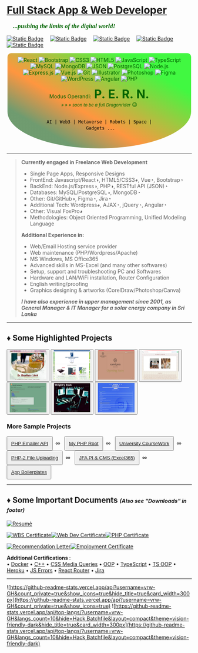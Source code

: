 # [Full Stack App & Web Developer](https://vrw-gh.github.io/vrw-GH/ "View My Page")

<div style="align: right; color: darkgreen; font: bold italic 1.2em/1 cursive; text-shadow: 2px 2px 2px 2px white; margin-bottom: 1rem;">🚀 ...pushing the limits of the digital world!</div>

[![Static Badge](https://img.shields.io/badge/017646774278-darkgreen?logo=whatsapp&logoColor=white&labelColor=darkgreen/)](https://wa.me/+4917646774278 "Whatsapp Me")&emsp;
[![Static Badge](https://img.shields.io/badge/%2B49%20176%204677%204278-cyan?label=%F0%9F%93%9E&logoColor=white&labelColor=cyan/)](tel:+4917646774278 "Call my mobile")&emsp;
[![Static Badge](https://img.shields.io/badge/victor.wright%40outlook.de-magenta?logo=microsoftoutlook&logoColor=white&labelColor=magenta/)](mailto:victor.wright@outlook.de "Click to Email")&emsp;
[![Static Badge](https://img.shields.io/badge/Victor%20Wright-blue?logo=linkedin&logoColor=white&labelColor=blue/)](https://www.linkedin.com/in/victor-r-wright/ "Finde me on Linkedin")&emsp;
[![Static Badge](https://img.shields.io/badge/-Wrights%20Desk-black?label=%F0%9F%95%B8&labelColor=darkblue/)](https://www.wrightsdesk.com/ "visit the WrightsDesk Website")&emsp;

<div style="display: flex; flex-wrap: wrap; width: 85vw; max-width: 500px; margin: 0 auto; text-align: center; justify-content: center; background: linear-gradient(30deg,  #02500290 20%,#FF8826E1 40%, #41F841 80%); border-radius: 10px 10px 50% 50% / 10px 10px 100px 100px; color: darkgreen;">
    <div style="max-width: 450px; justify-content: center; padding: 10px;">
        <img src="https://www.svgrepo.com/download/439290/react.svg" alt="React" title="React" height="50" />
        <img  src="https://www.svgrepo.com/download/353498/bootstrap.svg" alt="Bootstrap" title="Bootstrap" height="50" />
        <img  src="https://www.svgrepo.com/download/452185/css-3.svg" alt="CSS3" title="CSS3" height="50" />
        <img  src="https://www.svgrepo.com/download/452228/html-5.svg" alt="HTML5" title="HTML5" height="50" />
        <img  src="https://www.svgrepo.com/download/349419/javascript.svg" alt="JavaScript" title="Javascript" height="50" />
        <img src="https://www.svgrepo.com/download/349540/typescript.svg" alt="TypeScript" title="Typescript" height="50" />
        <img  src="https://www.svgrepo.com/download/439233/mysql.svg" alt="MySQL" title="MySQL" height="50" />
        <img src="https://www.svgrepo.com/download/439231/mongodb.svg" alt="MongoDB" title="MongoDB" height="50" />
        <img src="https://www.svgrepo.com/download/373711/json2.svg" alt="JSON" title="JSON" height="50" />
        <img src="https://www.svgrepo.com/download/439268/postgresql.svg" alt="PostgreSQL" title="PostgreSQL" height="50" />
        <img  src="https://www.svgrepo.com/download/378837/node.svg" alt="Node.js" title="Node" height="50" />
        <img  src="https://www.svgrepo.com/download/353724/express.svg" alt="Express.js" title="Express" height="50" />
        <img  src="https://www.svgrepo.com/download/354528/vue.svg" alt="Vue.js" title="Vue" height="50" />
        <img src="https://www.svgrepo.com/download/475654/github-color.svg" alt="Git" title="Git/GitHub" height="50" />
        <img src="https://www.svgrepo.com/download/452147/adobe-illustrator.svg" alt="Illustrator" title="Adobe Illustrator" height="50" />
        <img  src="https://www.svgrepo.com/download/373968/photoshop.svg" alt="Photoshop" title="Adobe Photoshop" height="50" />
        <img  src="https://www.svgrepo.com/download/448222/figma.svg" alt="Figma" title="Figma" height="50" />
        <img  src="https://www.svgrepo.com/download/349568/wordpress.svg" alt="WordPress" title="WordPress" height="50" />
        <img  src="https://www.svgrepo.com/download/353396/angular-icon.svg" alt="Angular" title="Angular" height="50" />
        <img  src="https://www.svgrepo.com/download/354180/php.svg" alt="PHP" title="PHP8" height="50" />
        <br>
        <p style="padding-bottom: 0;">
            Modus Operandi: &nbsp;<strong style="font-size: 2rem">P.&nbsp;E.&nbsp;R.&nbsp;N.</strong>
            <br>
            <i style="padding-top: 0;"><small>» » » soon to be a full Dragonrider</small></i>&nbsp;😉
        </P>
    </div>
    <p style="margin: 5px 4rem 3rem; color:black">
    <code>AI&nbsp;|&nbsp;Web3&nbsp;| Metaverse&nbsp;|&nbsp;Robots&nbsp;| Space |&nbsp;Gadgets&nbsp;...</code>
    </p>
</div>

---

> **Currently engaged in Freelance Web Development**
>
>- Single Page Apps, Responsive Designs
>- FrontEnd: Javascript/React◑, HTML5/CSS3◕, Vue◔, Bootstrap◔
>- BackEnd: Node.js/Express◑, PHP◑, RESTful API (JSON)◔
>- Databases: MySQL/PostgreSQL◑, MongoDB◔
>- Other: Git/GitHub◑, Figma◔, Jira◔
>- Additional Tech: Wordpress◕, AJAX◔, jQuery◔, Angular◔
>- Other: Visual FoxPro◕
>- Methodologies: Object Oriented Programming, Unified Modeling Language
>
> **Additional Experience in:**
>
>- Web/Email Hosting service provider
>- Web maintenance (PHP/Wordpress/Apache)
>- MS Windows, MS Office365
>- Advanced skills in MS-Excel (and many other softwares)
>- Setup, support and troubleshooting PC and Softwares
>- Hardware and LAN/WiFi installation, Router Configuration
>- English writing/proofing
>- Graphics designing & artworks (CorelDraw/Photoshop/Canva)
>
> ***I have also experience in upper management since 2001, as General Manager & IT Manager for a solar energy company in Sri Lanka***

---

## ♦ Some Highlighted Projects

<button><a href="https://vrw-gh.github.io/drmuellers1969/" target="_blank" title="Dr. Muellers 1969">
    <img src="https://raw.githubusercontent.com/vrw-GH/assets/main/repo-media/drmuellers1969/Screenshot.png" width=100 height=80></a></button>
<button><a href="https://vrw-gh.github.io/jfalanka/" target="_blank" title="JFA Lanka Home Page">
    <img src="https://raw.githubusercontent.com/vrw-GH/assets/main/repo-media/jfalanka/Screenshot.png" width=100 height=80></a></button>
<button><a href="https://vrw-gh.github.io/sanskara/" target="_blank" title="Sanskara Front End (with Email-home)">
    <img src="https://raw.githubusercontent.com/vrw-GH/assets/main/repo-media/sanskara/Screenshot.png" width=100 height=80></a></button>
<button><a href="https://vrw-gh.github.io/final-project-wd020/" target="_blank" title="Share My Food">
    <img src="https://raw.githubusercontent.com/vrw-GH/assets/main/repo-media/share-my-food/Screenshot.png" width=100 height=80></a></button>
<button><a href="https://vrw-gh.github.io/sharemyfood-backend/" target="_blank" title="Backend API for ShareMyFood">
    <img src="https://raw.githubusercontent.com/vrw-GH/assets/main/repo-media/share-my-food/Screenshot2.png" width=100 height=80></a></button>
<button><a href="https://vrw-gh.github.io/WD-Home/" target="_blank" title="Wrights-Desk (Personal Site)">
    <img src="https://raw.githubusercontent.com/vrw-GH/assets/main/repo-media/WD-home/Screenshot.png" width=100 height=80></a></button>
<button><a href="https://vrw-gh.github.io/hacker-news/" target="_blank" title="My Hacker News (Coding project)">
    <img src="https://raw.githubusercontent.com/vrw-GH/assets/main/repo-media/hacker-news/Screenshot.png" width=100 height=80></a></button>
<br>

### More Sample Projects

<button style="padding: 10px"><a href="https://vrw-gh.github.io/php-emailer/" target="_blank">PHP Emailer API</a></button>&nbsp; ∞ &nbsp;
<button style="padding: 10px"><a href="https://vrw-gh.github.io/my-php-root/" target="_blank">My PHP Root</a></button>&nbsp; ∞ &nbsp;
<button style="padding: 10px"><a href="https://vrw-gh.github.io/UOM/" target="_blank">University CourseWork</a></button>&nbsp; ∞ &nbsp;
<button style="padding: 10px"><a href="https://vrw-gh.github.io/php-p2/" target="_blank">PHP-2 File Uploading</a></button>&nbsp; ∞ &nbsp;
<button style="padding: 10px"><a href="https://vrw-gh.github.io/jfa-pi-cms/" target="_blank">JFA PI & CMS (Excel365)</a></button>&nbsp; ∞ &nbsp;
<button style="padding: 10px"><a href="https://vrw-gh.github.io/BOILERPLATES/" target="_blank">App Boilerplates</a></button>

---

## ♦ Some Important Documents <small><small><i>(Also see "Downloads" in footer)</i></small></small>

[<img src="https://raw.githubusercontent.com/vrw-GH/vrw-GH/main/resume/cv_vw-en.jpg?raw=true" alt="Resumè" width="300px" height="auto">](https://raw.githubusercontent.com/vrw-GH/vrw-GH/main/resume/cv_vw-en.jpg?raw=true "Curriculum Vitae")

[<img src="https://raw.githubusercontent.com/vrw-GH/vrw-GH/main/certificates/WBS-certificate_FS_Web_%26_App_Dev.jpg?raw=true" alt="WBS Certificate" width="30%" height="auto">](https://raw.githubusercontent.com/vrw-GH/vrw-GH/main/certificates/WBS-certificate_FS_Web_%26_App_Dev.jpg?raw=true "Graduation Certificate - WBS Coding School")[<img src="https://raw.githubusercontent.com/vrw-GH/vrw-GH/main/certificates/UOM-Cert_Front-End-Web-Development.jpg?raw=true" alt="Web Dev Certificate" width="30%" height="auto">](https://raw.githubusercontent.com/vrw-GH/vrw-GH/main/certificates/UOM-Cert_Front-End-Web-Development.jpg?raw=true "Front End Web Dev (University of Moratuwa)")[<img src="https://raw.githubusercontent.com/vrw-GH/vrw-GH/main/certificates/TutorialsPoint-Cert_Fundementals-of-PHP.jpg?raw=true" alt="PHP Certificate" width="30%" height="auto">](https://raw.githubusercontent.com/vrw-GH/vrw-GH/main/certificates/TutorialsPoint-Cert_Fundementals-of-PHP.jpg?raw=true "Fundementals of PHP")

[<img src="https://raw.githubusercontent.com/vrw-GH/vrw-GH/main/certificates/Victor-Wright_Recommendation-letter.jpg?raw=true" alt="Recommendation Letter" width="auto" height="100px">](https://raw.githubusercontent.com/vrw-GH/vrw-GH/main/certificates/Victor-Wright_Recommendation-letter.jpg?raw=true "Letter of Recommendation")[<img src="https://github.com/vrw-GH/vrw-GH/raw/main/certificates/JFA_Emp-Certificate.jpg?raw=true" alt="Employment Certificate" width="auto" height="100px">](https://github.com/vrw-GH/vrw-GH/raw/main/certificates/JFA_Emp-Certificate.jpg?raw=true "JFA Employment Certificate")
<br>

<b>Additional Certifications </b>:<br>
• [Docker](https://github.com/vrw-GH/vrw-GH/raw/main/certificates/Alison-Learner-Verification_Docker.pdf?raw=true)
• [C++](https://github.com/vrw-GH/vrw-GH/raw/main/certificates/W3Schools-Cert_c++.pdf?raw=true)
• [CSS Media Queries](https://github.com/vrw-GH/vrw-GH/raw/main/certificates/LinkedIn-Cert_Advanced-CSS-Media-Queries.pdf?raw=true)
• [OOP](https://github.com/vrw-GH/vrw-GH/raw/main/certificates/LinkedIn-Cert_Programming-Foundations-ObjectOriented-Design.pdf?raw=true)
• [TypeScript](https://github.com/vrw-GH/vrw-GH/raw/main/certificates/LinkedIn-Cert_TypeScript-Essential-Training.pdf)
• [TS OOP](https://github.com/vrw-GH/vrw-GH/raw/main/certificates/LinkedIn-Cert_TypeScript-ObjectOriented-Programming.pdf?raw=true)
• [Heroku](https://github.com/vrw-GH/vrw-GH/raw/main/certificates/Codecademy-Cert_Deploy-with-Netlify-and-Heroku.pdf?raw=true)
• [JS Errors](https://github.com/vrw-GH/vrw-GH/raw/main/certificates/Codecademy-Cert_Debug-JScript-Errors.pdf?raw=true)
• [React Router](https://github.com/vrw-GH/vrw-GH/raw/main/certificates/Codecademy-Cert_Learn-React-Router.pdf?raw=true)
• [Jira](https://github.com/vrw-GH/vrw-GH/raw/main/certificates/LinkedIn-Cert_Learning-Jira-Software.pdf?raw=true)

---

![https://github-readme-stats.vercel.app/api?username=vrw-GH&count_private=true&show_icons=true&hide_title=true&card_width=300px](https://github-readme-stats.vercel.app/api?username=vrw-GH&count_private=true&show_icons=true) ![https://github-readme-stats.vercel.app/api/top-langs/?username=vrw-GH&langs_count=10&hide=Hack,Batchfile&layout=compact&theme=vision-friendly-dark&hide_title=true&card_width=300px](https://github-readme-stats.vercel.app/api/top-langs/?username=vrw-GH&langs_count=10&hide=Hack,Batchfile&layout=compact&theme=vision-friendly-dark)
